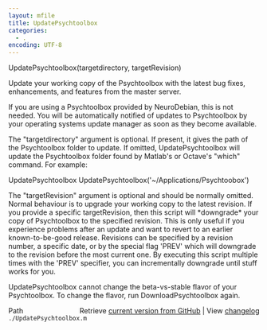 ```yaml
---
layout: mfile
title: UpdatePsychtoolbox
categories:
  - .
encoding: UTF-8
---
```


UpdatePsychtoolbox\(targetdirectory, targetRevision\)

Update your working copy of the Psychtoolbox with the latest bug fixes,
enhancements, and features from the master server.

If you are using a Psychtoolbox provided by NeuroDebian, this is not
needed. You will be automatically notified of updates to Psychtoolbox by
your operating systems update manager as soon as they become available.

The "targetdirectory" argument is optional. If present, it gives the path
of the Psychtoolbox folder to update. If omitted, UpdatePsychtoolbox will
update the Psychtoolbox folder found by Matlab's or Octave's "which"
command. For example:

UpdatePsychtoolbox
UpdatePsychtoolbox\('~/Applications/Psychtoobox'\)

The "targetRevision" argument is optional and should be normally omitted.
Normal behaviour is to upgrade your working copy to the latest revision.
If you provide a specific targetRevision, then this script will
\*downgrade\* your copy of Psychtoolbox to the specified revision. This is
only useful if you experience problems after an update and want to revert
to an earlier known-to-be-good release. Revisions can be specified by a
revision number, a specific date, or by the special flag 'PREV' which
will downgrade to the revision before the most current one. By executing
this script multiple times with the 'PREV' specifier, you can
incrementally downgrade until stuff works for you.

UpdatePsychtoolbox cannot change the beta-vs-stable flavor of your
Psychtoolbox. To change the flavor, run DownloadPsychtoolbox again.



<div class="code_header" style="text-align:right;">
  <span style="float:left;">Path&nbsp;&nbsp;</span> <span class="counter">Retrieve <a href=
  "https://raw.github.com/Psychtoolbox-3/Psychtoolbox-3/beta/./UpdatePsychtoolbox.m">current version from GitHub</a> | View <a href=
  "https://github.com/Psychtoolbox-3/Psychtoolbox-3/commits/beta/./UpdatePsychtoolbox.m">changelog</a></span>
</div>
<div class="code">
  <code>./UpdatePsychtoolbox.m</code>
</div>
